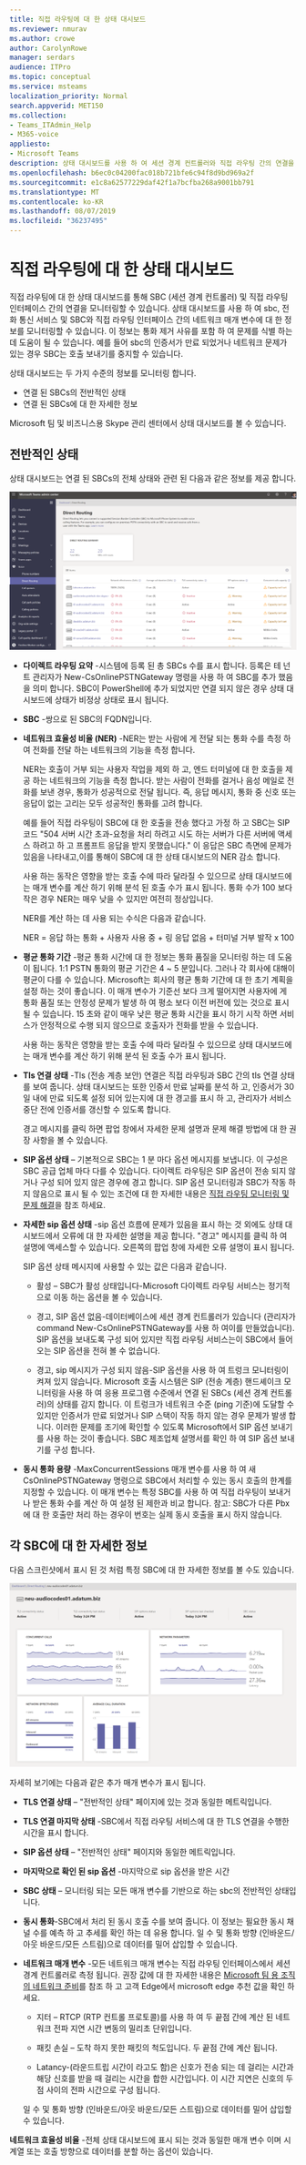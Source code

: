 ```yaml
---
title: 직접 라우팅에 대 한 상태 대시보드
ms.reviewer: nmurav
ms.author: crowe
author: CarolynRowe
manager: serdars
audience: ITPro
ms.topic: conceptual
ms.service: msteams
localization_priority: Normal
search.appverid: MET150
ms.collection:
- Teams_ITAdmin_Help
- M365-voice
appliesto:
- Microsoft Teams
description: 상태 대시보드를 사용 하 여 세션 경계 컨트롤러와 직접 라우팅 간의 연결을 모니터링 하는 방법에 대해 알아봅니다.
ms.openlocfilehash: b6ec0c04200fac018b721bfe6c94f8d9bd969a2f
ms.sourcegitcommit: e1c8a62577229daf42f1a7bcfba268a9001bb791
ms.translationtype: MT
ms.contentlocale: ko-KR
ms.lasthandoff: 08/07/2019
ms.locfileid: "36237495"
---
```

# <a name="health-dashboard-for-direct-routing"></a>직접 라우팅에 대 한 상태 대시보드

직접 라우팅에 대 한 상태 대시보드를 통해 SBC (세션 경계 컨트롤러) 및 직접 라우팅 인터페이스 간의 연결을 모니터링할 수 있습니다.  상태 대시보드를 사용 하 여 sbc, 전화 통신 서비스 및 SBC와 직접 라우팅 인터페이스 간의 네트워크 매개 변수에 대 한 정보를 모니터링할 수 있습니다. 이 정보는 통화 제거 사유를 포함 하 여 문제를 식별 하는 데 도움이 될 수 있습니다. 예를 들어 sbc의 인증서가 만료 되었거나 네트워크 문제가 있는 경우 SBC는 호출 보내기를 중지할 수 있습니다.  

상태 대시보드는 두 가지 수준의 정보를 모니터링 합니다.

- 연결 된 SBCs의 전반적인 상태
- 연결 된 SBCs에 대 한 자세한 정보

Microsoft 팀 및 비즈니스용 Skype 관리 센터에서 상태 대시보드를 볼 수 있습니다.


## <a name="overall-health"></a>전반적인 상태

상태 대시보드는 연결 된 SBCs의 전체 상태와 관련 된 다음과 같은 정보를 제공 합니다.

 ![상태 대시보드 통계를 표시 합니다.](media/direct-routing-dashboard-stats1.png)

- **다이렉트 라우팅 요약** -시스템에 등록 된 총 SBCs 수를 표시 합니다. 등록은 테 넌 트 관리자가 New-CsOnlinePSTNGateway 명령을 사용 하 여 SBC를 추가 했음을 의미 합니다. SBC이 PowerShell에 추가 되었지만 연결 되지 않은 경우 상태 대시보드에 상태가 비정상 상태로 표시 됩니다.

- **SBC** -쌍으로 된 SBC의 FQDN입니다.

- **네트워크 효율성 비율 (NER)** -NER는 받는 사람에 게 전달 되는 통화 수를 측정 하 여 전화를 전달 하는 네트워크의 기능을 측정 합니다.  

   NER는 호출이 거부 되는 사용자 작업을 제외 하 고, 엔드 터미널에 대 한 호출을 제공 하는 네트워크의 기능을 측정 합니다.  받는 사람이 전화를 걸거나 음성 메일로 전화를 보낸 경우, 통화가 성공적으로 전달 됩니다. 즉, 응답 메시지, 통화 중 신호 또는 응답이 없는 고리는 모두 성공적인 통화를 고려 합니다. 
  
   예를 들어 직접 라우팅이 SBC에 대 한 호출을 전송 했다고 가정 하 고 SBC는 SIP 코드 "504 서버 시간 초과-요청을 처리 하려고 시도 하는 서버가 다른 서버에 액세스 하려고 하 고 프롬프트 응답을 받지 못했습니다." 이 응답은 SBC 측면에 문제가 있음을 나타내고,이를 통해이 SBC에 대 한 상태 대시보드의 NER 감소 합니다. 
  
   사용 하는 동작은 영향을 받는 호출 수에 따라 달라질 수 있으므로 상태 대시보드에는 매개 변수를 계산 하기 위해 분석 된 호출 수가 표시 됩니다. 통화 수가 100 보다 작은 경우 NER는 매우 낮을 수 있지만 여전히 정상입니다. 

   NER를 계산 하는 데 사용 되는 수식은 다음과 같습니다.

   NER = 응답 하는 통화 + 사용자 사용 중 + 링 응답 없음 + 터미널 거부 발작 x 100

 
- **평균 통화 기간** -평균 통화 시간에 대 한 정보는 통화 품질을 모니터링 하는 데 도움이 됩니다. 1:1 PSTN 통화의 평균 기간은 4 ~ 5 분입니다.  그러나 각 회사에 대해이 평균이 다를 수 있습니다.  Microsoft는 회사의 평균 통화 기간에 대 한 초기 계획을 설정 하는 것이 좋습니다. 이 매개 변수가 기준선 보다 크게 떨어지면 사용자에 게 통화 품질 또는 안정성 문제가 발생 하 여 평소 보다 이전 버전에 있는 것으로 표시 될 수 있습니다. 15 초와 같이 매우 낮은 평균 통화 시간을 표시 하기 시작 하면 서비스가 안정적으로 수행 되지 않으므로 호출자가 전화를 받을 수 있습니다. 

   사용 하는 동작은 영향을 받는 호출 수에 따라 달라질 수 있으므로 상태 대시보드에는 매개 변수를 계산 하기 위해 분석 된 호출 수가 표시 됩니다.

- **Tls 연결 상태** -Tls (전송 계층 보안) 연결은 직접 라우팅과 SBC 간의 tls 연결 상태를 보여 줍니다. 상태 대시보드는 또한 인증서 만료 날짜를 분석 하 고, 인증서가 30 일 내에 만료 되도록 설정 되어 있는지에 대 한 경고를 표시 하 고, 관리자가 서비스 중단 전에 인증서를 갱신할 수 있도록 합니다.

   경고 메시지를 클릭 하면 팝업 창에서 자세한 문제 설명과 문제 해결 방법에 대 한 권장 사항을 볼 수 있습니다.

- **SIP 옵션 상태** – 기본적으로 SBC는 1 분 마다 옵션 메시지를 보냅니다. 이 구성은 SBC 공급 업체 마다 다를 수 있습니다. 다이렉트 라우팅은 SIP 옵션이 전송 되지 않거나 구성 되어 있지 않은 경우에 경고 합니다. SIP 옵션 모니터링과 SBC가 작동 하지 않음으로 표시 될 수 있는 조건에 대 한 자세한 내용은 [직접 라우팅 모니터링 및 문제 해결](direct-routing-monitor-and-troubleshoot.md)을 참조 하세요.

- **자세한 sip 옵션 상태** -sip 옵션 흐름에 문제가 있음을 표시 하는 것 외에도 상태 대시보드에서 오류에 대 한 자세한 설명을 제공 합니다. "경고" 메시지를 클릭 하 여 설명에 액세스할 수 있습니다. 오른쪽의 팝업 창에 자세한 오류 설명이 표시 됩니다.

   SIP 옵션 상태 메시지에 사용할 수 있는 값은 다음과 같습니다.

    - 활성 – SBC가 활성 상태입니다-Microsoft 다이렉트 라우팅 서비스는 정기적으로 이동 하는 옵션을 볼 수 있습니다.

    - 경고, SIP 옵션 없음-데이터베이스에 세션 경계 컨트롤러가 있습니다 (관리자가 command New-CsOnlinePSTNGateway를 사용 하 여이를 만들었습니다). SIP 옵션을 보내도록 구성 되어 있지만 직접 라우팅 서비스는이 SBC에서 들어오는 SIP 옵션을 전혀 볼 수 없습니다.

    - 경고, sip 메시지가 구성 되지 않음-SIP 옵션을 사용 하 여 트렁크 모니터링이 켜져 있지 않습니다. Microsoft 호출 시스템은 SIP (전송 계층) 핸드셰이크 모니터링을 사용 하 여 응용 프로그램 수준에서 연결 된 SBCs (세션 경계 컨트롤러)의 상태를 감지 합니다. 이 트렁크가 네트워크 수준 (ping 기준)에 도달할 수 있지만 인증서가 만료 되었거나 SIP 스택이 작동 하지 않는 경우 문제가 발생 합니다. 이러한 문제를 조기에 확인할 수 있도록 Microsoft에서 SIP 옵션 보내기를 사용 하는 것이 좋습니다. SBC 제조업체 설명서를 확인 하 여 SIP 옵션 보내기를 구성 합니다. 

- **동시 통화 용량** -MaxConcurrentSessions 매개 변수를 사용 하 여 새 CsOnlinePSTNGateway 명령으로 SBC에서 처리할 수 있는 동시 호출의 한계를 지정할 수 있습니다. 이 매개 변수는 특정 SBC를 사용 하 여 직접 라우팅이 보내거나 받은 통화 수를 계산 하 여 설정 된 제한과 비교 합니다. 참고: SBC가 다른 Pbx에 대 한 호출만 처리 하는 경우이 번호는 실제 동시 호출을 표시 하지 않습니다.


## <a name="detailed-information-for-each-sbc"></a>각 SBC에 대 한 자세한 정보

다음 스크린샷에서 표시 된 것 처럼 특정 SBC에 대 한 자세한 정보를 볼 수도 있습니다.

![상태 대시보드 SBC 세부 정보](media/direct-routing-dashboard-SBC-detail1.png)


자세히 보기에는 다음과 같은 추가 매개 변수가 표시 됩니다.

- **TLS 연결 상태** – "전반적인 상태" 페이지에 있는 것과 동일한 메트릭입니다.

- **TLS 연결 마지막 상태** -SBC에서 직접 라우팅 서비스에 대 한 TLS 연결을 수행한 시간을 표시 합니다.

- **SIP 옵션 상태** – "전반적인 상태" 페이지와 동일한 메트릭입니다.

- **마지막으로 확인 된 sip 옵션** -마지막으로 sip 옵션을 받은 시간

- **SBC 상태** – 모니터링 되는 모든 매개 변수를 기반으로 하는 sbc의 전반적인 상태입니다.

- **동시 통화**-SBC에서 처리 된 동시 호출 수를 보여 줍니다. 이 정보는 필요한 동시 채널 수를 예측 하 고 추세를 확인 하는 데 유용 합니다. 일 수 및 통화 방향 (인바운드/아웃 바운드/모든 스트림)으로 데이터를 밀어 삽입할 수 있습니다.

- **네트워크 매개 변수** -모든 네트워크 매개 변수는 직접 라우팅 인터페이스에서 세션 경계 컨트롤러로 측정 됩니다. 권장 값에 대 한 자세한 내용은 [Microsoft 팀 용 조직의 네트워크 준비](https://docs.microsoft.com/en-us/microsoftteams/prepare-network)를 참조 하 고 고객 Edge에서 microsoft edge 추천 값을 확인 하세요.

   - 지터 – RTCP (RTP 컨트롤 프로토콜)를 사용 하 여 두 끝점 간에 계산 된 네트워크 전파 지연 시간 변동의 밀리초 단위입니다.

   - 패킷 손실 – 도착 하지 못한 패킷의 척도입니다. 두 끝점 간에 계산 됩니다.

   - Latancy-(라운드트립 시간이 라고도 함)은 신호가 전송 되는 데 걸리는 시간과 해당 신호를 받을 때 걸리는 시간을 합한 시간입니다. 이 시간 지연은 신호의 두 점 사이의 전파 시간으로 구성 됩니다.

   일 수 및 통화 방향 (인바운드/아웃 바운드/모든 스트림)으로 데이터를 밀어 삽입할 수 있습니다.

**네트워크 효율성 비율** -전체 상태 대시보드에 표시 되는 것과 동일한 매개 변수 이며 시계열 또는 호출 방향으로 데이터를 분할 하는 옵션이 있습니다.




